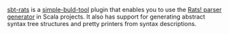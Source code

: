 [sbt-rats](http://sbt-rats.googlecode.com) is a
[simple-buld-tool](https://github.com/harrah/xsbt/) plugin
that enables you to use the
[Rats! parser generator](http://cs.nyu.edu/rgrimm/xtc/rats-intro.html) in
Scala projects. It also has support for generating abstract
syntax tree structures and pretty printers from syntax descriptions.
